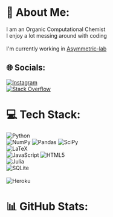 # 💫 About Me:
I am an Organic Computational Chemist<br>I enjoy a lot messing around with coding<br><br>I'm currently working in [Asymmetric-lab](https://github.com/asymmetric-lab)


## 🌐 Socials:
[![Instagram](https://img.shields.io/badge/Instagram-%23E4405F.svg?logo=Instagram&logoColor=white)](https://instagram.com/_pelle9) <br/>
[![Stack Overflow](https://img.shields.io/badge/-Stackoverflow-FE7A16?logo=stack-overflow&logoColor=white)](https://stackoverflow.com/users/16770488) <br/>

# 💻 Tech Stack:
![Python](https://img.shields.io/badge/python-3670A0?style=flat&logo=python&logoColor=ffdd54) <br/>
![NumPy](https://img.shields.io/badge/numpy-%23013243.svg?style=flat&logo=numpy&logoColor=white) 
![Pandas](https://img.shields.io/badge/pandas-%23150458.svg?style=flat&logo=pandas&logoColor=white) 
![SciPy](https://img.shields.io/badge/SciPy-%230C55A5.svg?style=flat&logo=scipy&logoColor=%white) <br/>
![LaTeX](https://img.shields.io/badge/latex-%23008080.svg?style=flat&logo=latex&logoColor=white) <br/>
![JavaScript](https://img.shields.io/badge/javascript-%23323330.svg?style=flat&logo=javascript&logoColor=%23F7DF1E) ![HTML5](https://img.shields.io/badge/html5-%23E34F26.svg?style=flat&logo=html5&logoColor=white) 	<br/>
![Julia](https://img.shields.io/badge/-Julia-9558B2?style=flat&logo=julia&logoColor=white) <br/>
![SQLite](https://img.shields.io/badge/sqlite-%2307405e.svg?style=flat&logo=sqlite&logoColor=white) <br/>   
![Heroku](https://img.shields.io/badge/heroku-%23430098.svg?style=flat&logo=heroku&logoColor=white) <br/>

# 📊 GitHub Stats:
<!--![](https://github-readme-stats.vercel.app/api?username=andre-cloud&theme=dark&hide_border=true&include_all_commits=true&count_private=true)
![](https://github-readme-streak-stats.herokuapp.com/?user=andre-cloud&theme=dark&hide_border=true)
![](https://github-readme-stats.vercel.app/api/top-langs/?username=andre-cloud&theme=dark&hide_border=true&include_all_commits=true&count_private=true&layout=compact)-->





<!--
### Hi there 👋

**andre-cloud/andre-cloud** is a ✨ _special_ ✨ repository because its `README.md` (this file) appears on your GitHub profile.

Here are some ideas to get you started:

- 🔭 I’m currently working on ...
- 🌱 I’m currently learning ...
- 👯 I’m looking to collaborate on ...
- 🤔 I’m looking for help with ...
- 💬 Ask me about ...
- 📫 How to reach me: ...
- 😄 Pronouns: ...
- ⚡ Fun fact: ...
-->
